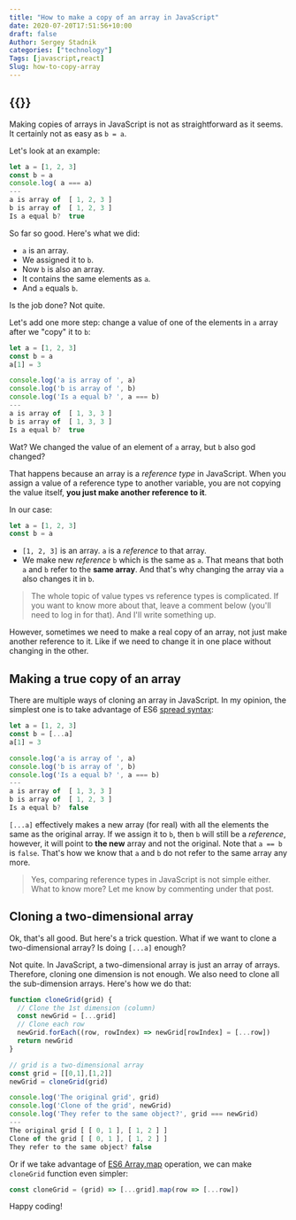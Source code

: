 ```yaml
---
title: "How to make a copy of an array in JavaScript"
date: 2020-07-20T17:51:56+10:00
draft: false
Author: Sergey Stadnik
categories: ["technology"]
Tags: [javascript,react]
Slug: how-to-copy-array
---
```


{{<responsive-figure src="feature.jpg" alt="Copy machine">}}
---

Making copies of arrays in JavaScript is not as straightforward as it seems. It certainly not as easy as `b = a`.

Let's look at an example:

```jsx
let a = [1, 2, 3]
const b = a
console.log( a === a)
---
a is array of  [ 1, 2, 3 ]
b is array of  [ 1, 2, 3 ]
Is a equal b?  true
```

So far so good. Here's what we did:

- `a` is an array.
- We assigned it to `b`.
- Now `b` is also an array.
- It contains the same elements as `a`.
- And `a` equals `b`.

Is the job done? Not quite.

<!--more-->

Let's add one more step: change a value of one of the elements in `a` array after we "copy" it to `b`:

```jsx {hl_lines=[3,"9-10"]}
let a = [1, 2, 3]
const b = a
a[1] = 3

console.log('a is array of ', a)
console.log('b is array of ', b)
console.log('Is a equal b? ', a === b)
---
a is array of  [ 1, 3, 3 ]
b is array of  [ 1, 3, 3 ]
Is a equal b?  true
```

Wat? We changed the value of an element of `a` array, but `b` also god changed?

That happens because an array is a *reference type* in JavaScript.  When you assign a value of a reference type to another variable, you are not copying the value itself, **you just make another reference to it**.

In our case:

```jsx
let a = [1, 2, 3]
const b = a
```

- `[1, 2, 3]` is an array. `a` is a *reference* to that array.
- We make new *reference* `b` which is the same as `a`. That means that both `a` and `b` refer to the **same array**. And that's why changing the array via `a` also changes it in `b`.

> The whole topic of value types vs reference types is complicated. If you want to know more about that, leave a comment below (you'll need to log in for that). And I'll write something up.

However, sometimes we need to make a real copy of an array, not just make another reference to it. Like if we need to change it in one place without changing in the other.

## Making a true copy of an array

There are multiple ways of cloning an array in JavaScript. In my opinion, the simplest one is to take advantage of ES6 [spread syntax](https://developer.mozilla.org/en-US/docs/Web/JavaScript/Reference/Operators/Spread_syntax):

```jsx {hl_lines=[2]}
let a = [1, 2, 3]
const b = [...a]
a[1] = 3

console.log('a is array of ', a)
console.log('b is array of ', b)
console.log('Is a equal b? ', a === b)
---
a is array of  [ 1, 3, 3 ]
b is array of  [ 1, 2, 3 ]
Is a equal b?  false
```

`[...a]` effectively makes a new array (for real) with all the elements the same as the original array. If we assign it to `b`, then `b` will still be a *reference*, however, it will point to **the new** array and not the original. Note that `a == b` is `false`. That's how we know that `a` and `b` do not refer to the same array any more.

> Yes, comparing reference types in JavaScript is not simple either. What to know more? Let me know by commenting under that post.

## Cloning a two-dimensional array

Ok, that's all good. But here's a trick question. What if we want to clone a two-dimensional array? Is doing `[...a]` enough?

Not quite. In JavaScript, a two-dimensional array is just an array of arrays. Therefore, cloning one dimension is not enough. We also need to clone all the sub-dimension arrays. Here's how we do that:

```jsx
function cloneGrid(grid) {
  // Clone the 1st dimension (column)
  const newGrid = [...grid]
  // Clone each row
  newGrid.forEach((row, rowIndex) => newGrid[rowIndex] = [...row])
  return newGrid
}

// grid is a two-dimensional array
const grid = [[0,1],[1,2]]
newGrid = cloneGrid(grid)

console.log('The original grid', grid)
console.log('Clone of the grid', newGrid)
console.log('They refer to the same object?', grid === newGrid)
---
The original grid [ [ 0, 1 ], [ 1, 2 ] ]
Clone of the grid [ [ 0, 1 ], [ 1, 2 ] ]
They refer to the same object? false
```

Or if we take advantage of [ES6 Array.map](https://developer.mozilla.org/en-US/docs/Web/JavaScript/Reference/Global_Objects/Array/map) operation, we can make `cloneGrid` function even simpler:

```jsx
const cloneGrid = (grid) => [...grid].map(row => [...row])
```

Happy coding!
